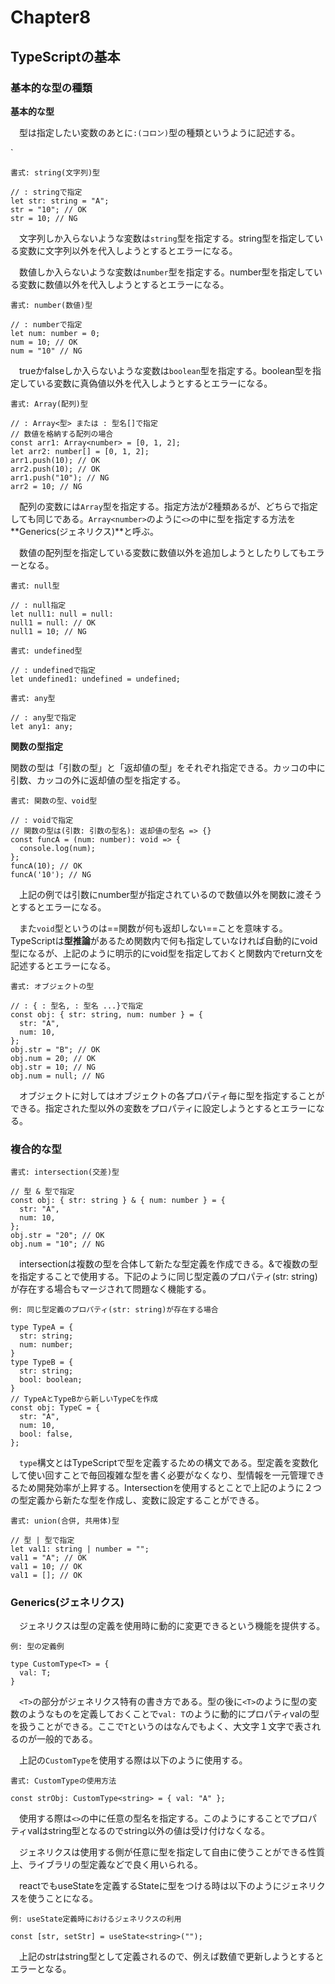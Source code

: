 # Chapter8

## TypeScriptの基本

### 基本的な型の種類

**基本的な型**

　型は指定したい変数のあとに`:(コロン)`型の種類というように記述する。

`

`書式: string(文字列)型`

```react
// : stringで指定
let str: string = "A";
str = "10"; // OK
str = 10; // NG
```

　文字列しか入らないような変数は`string`型を指定する。string型を指定している変数に文字列以外を代入しようとするとエラーになる。

　数値しか入らないような変数は`number`型を指定する。number型を指定している変数に数値以外を代入しようとするとエラーになる。

`書式: number(数値)型`

```react
// : numberで指定
let num: number = 0;
num = 10; // OK
num = "10" // NG
```

　trueかfalseしか入らないような変数は`boolean`型を指定する。boolean型を指定している変数に真偽値以外を代入しようとするとエラーになる。

`書式: Array(配列)型`

```react
// : Array<型> または : 型名[]で指定
// 数値を格納する配列の場合
const arr1: Array<number> = [0, 1, 2];
let arr2: number[] = [0, 1, 2];
arr1.push(10); // OK
arr2.push(10); // OK
arr1.push("10"); // NG
arr2 = 10; // NG
```

　配列の変数には`Array`型を指定する。指定方法が2種類あるが、どちらで指定しても同じである。`Array<number>`のように`<>`の中に型を指定する方法を**Generics(ジェネリクス)**と呼ぶ。

　数値の配列型を指定している変数に数値以外を追加しようとしたりしてもエラーとなる。

`書式: null型`

```react
// : null指定
let null1: null = null:
null1 = null: // OK
null1 = 10; // NG
```



`書式: undefined型`

```react
// : undefinedで指定
let undefined1: undefined = undefined;
```



`書式: any型`

```react
// : any型で指定
let any1: any;
```



**関数の型指定**

 関数の型は「引数の型」と「返却値の型」をそれぞれ指定できる。カッコの中に引数、カッコの外に返却値の型を指定する。

`書式: 関数の型、void型`

```react
// : voidで指定
// 関数の型は(引数: 引数の型名): 返却値の型名 => {}
const funcA = (num: number): void => {
  console.log(num);
};
funcA(10); // OK
funcA('10'); // NG
```

　上記の例では引数にnumber型が指定されているので数値以外を関数に渡そうとするとエラーになる。

　また`void`型というのは==関数が何も返却しない==ことを意味する。TypeScriptは**型推論**があるため関数内で何も指定していなければ自動的にvoid型になるが、上記のように明示的にvoid型を指定しておくと関数内でreturn文を記述するとエラーになる。



`書式: オブジェクトの型`

```react
// : { : 型名, : 型名 ...}で指定
const obj: { str: string, num: number } = {
  str: "A",
  num: 10,
};
obj.str = "B"; // OK
obj.num = 20; // OK
obj.str = 10; // NG
obj.num = null; // NG
```

　オブジェクトに対してはオブジェクトの各プロパティ毎に型を指定することができる。指定された型以外の変数をプロパティに設定しようとするとエラーになる。



### 複合的な型

`書式: intersection(交差)型`

```react
// 型 & 型で指定
const obj: { str: string } & { num: number } = {
  str: "A",
  num: 10,
};
obj.str = "20"; // OK
obj.num = "10"; // NG
```

　intersectionは複数の型を合体して新たな型定義を作成できる。&で複数の型を指定することで使用する。下記のように同じ型定義のプロパティ(str: string)が存在する場合もマージされて問題なく機能する。

`例: 同じ型定義のプロパティ(str: string)が存在する場合`

```react
type TypeA = {
  str: string;
  num: number;
}
type TypeB = {
  str: string;
  bool: boolean;
}
// TypeAとTypeBから新しいTypeCを作成
const obj: TypeC = {
  str: "A",
  num: 10,
  bool: false,
};
```

　`type`構文とはTypeScriptで型を定義するための構文である。型定義を変数化して使い回すことで毎回複雑な型を書く必要がなくなり、型情報を一元管理できるため開発効率が上昇する。Intersectionを使用するとことで上記のように２つの型定義から新たな型を作成し、変数に設定することができる。

`書式: union(合併, 共用体)型`

```react
// 型 | 型で指定
let val1: string | number = "";
val1 = "A"; // OK
val1 = 10; // OK
val1 = []; // OK
```



### Generics(ジェネリクス)

　ジェネリクスは型の定義を使用時に動的に変更できるという機能を提供する。

`例: 型の定義例`

```react
type CustomType<T> = {
  val: T;
}
```

　`<T>`の部分がジェネリクス特有の書き方である。型の後に`<T>`のように型の変数のようなものを定義しておくことで`val: T`のように動的にプロパティvalの型を扱うことができる。ここで`T`というのはなんでもよく、大文字１文字で表されるのが一般的である。

　上記の`CustomType`を使用する際は以下のように使用する。

`書式: CustomTypeの使用方法`

```react
const strObj: CustomType<string> = { val: "A" };
```

　使用する際は`<>`の中に任意の型名を指定する。このようにすることでプロパティvalはstring型となるのでstring以外の値は受け付けなくなる。

　ジェネリクスは使用する側が任意に型を指定して自由に使うことができる性質上、ライブラリの型定義などで良く用いられる。

　reactでもuseStateを定義するStateに型をつける時は以下のようにジェネリクスを使うことになる。

`例: useState定義時におけるジェネリクスの利用`

```react
const [str, setStr] = useState<string>("");
```

　上記のstrはstring型として定義されるので、例えば数値で更新しようとするとエラーとなる。

